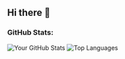 ## Hi there 👋

### GitHub Stats:
![Your GitHub Stats](https://github-readme-stats.vercel.app/api?username=irriasu&show_icons=true&theme=radical)
![Top Languages](https://github-readme-stats.vercel.app/api/top-langs/?username=irriasu&layout=compact&theme=radical)

